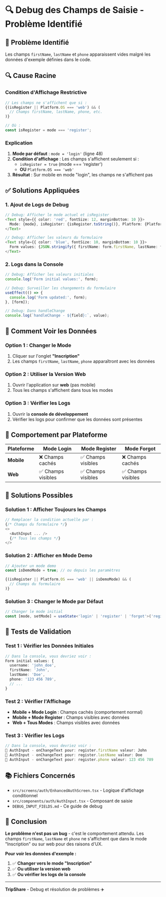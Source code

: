 # 🔍 Debug des Champs de Saisie - Problème Identifié

## 🎯 **Problème Identifié**

Les champs `firstName`, `lastName` et `phone` apparaissent vides malgré les données d'exemple définies dans le code.

## 🔍 **Cause Racine**

### **Condition d'Affichage Restrictive**

```typescript
// Les champs ne s'affichent que si :
{(isRegister || Platform.OS === 'web') && (
  // Champs firstName, lastName, phone, etc.
)}

// Où :
const isRegister = mode === 'register';
```

### **Explication**

1. **Mode par défaut** : `mode = 'login'` (ligne 48)
2. **Condition d'affichage** : Les champs s'affichent seulement si :
   - `isRegister = true` (mode === 'register') 
   - **OU** `Platform.OS === 'web'`
3. **Résultat** : Sur mobile en mode "login", les champs ne s'affichent pas

## ✅ **Solutions Appliquées**

### 1. **Ajout de Logs de Debug**

```typescript
// Debug: Afficher le mode actuel et isRegister
<Text style={{ color: 'red', fontSize: 12, marginBottom: 10 }}>
  Mode: {mode}, isRegister: {isRegister.toString()}, Platform: {Platform.OS}
</Text>

// Debug: Afficher les valeurs du formulaire
<Text style={{ color: 'blue', fontSize: 10, marginBottom: 10 }}>
  Form values: {JSON.stringify({ firstName: form.firstName, lastName: form.lastName, phone: form.phone })}
</Text>
```

### 2. **Logs dans la Console**

```typescript
// Debug: Afficher les valeurs initiales
console.log('Form initial values:', form);

// Debug: Surveiller les changements du formulaire
useEffect(() => {
  console.log('Form updated:', form);
}, [form]);

// Debug: Dans handleChange
console.log(`handleChange - ${field}:`, value);
```

## 🎯 **Comment Voir les Données**

### **Option 1 : Changer le Mode**
1. Cliquer sur l'onglet **"Inscription"**
2. Les champs `firstName`, `lastName`, `phone` apparaîtront avec les données

### **Option 2 : Utiliser la Version Web**
1. Ouvrir l'application sur **web** (pas mobile)
2. Tous les champs s'affichent dans tous les modes

### **Option 3 : Vérifier les Logs**
1. Ouvrir la **console de développement**
2. Vérifier les logs pour confirmer que les données sont présentes

## 📱 **Comportement par Plateforme**

| Plateforme | Mode Login | Mode Register | Mode Forgot |
|------------|------------|---------------|-------------|
| **Mobile** | ❌ Champs cachés | ✅ Champs visibles | ❌ Champs cachés |
| **Web** | ✅ Champs visibles | ✅ Champs visibles | ✅ Champs visibles |

## 🔧 **Solutions Possibles**

### **Solution 1 : Afficher Toujours les Champs**
```typescript
// Remplacer la condition actuelle par :
{/* Champs du formulaire */}
<>
  <AuthInput ... />
  {/* Tous les champs */}
</>
```

### **Solution 2 : Afficher en Mode Demo**
```typescript
// Ajouter un mode demo
const isDemoMode = true; // ou depuis les paramètres

{(isRegister || Platform.OS === 'web' || isDemoMode) && (
  // Champs du formulaire
)}
```

### **Solution 3 : Changer le Mode par Défaut**
```typescript
// Changer le mode initial
const [mode, setMode] = useState<'login' | 'register' | 'forgot'>('register');
```

## 🧪 **Tests de Validation**

### **Test 1 : Vérifier les Données Initiales**
```typescript
// Dans la console, vous devriez voir :
Form initial values: {
  username: 'john_doe',
  firstName: 'John',
  lastName: 'Doe',
  phone: '123 456 789',
  // ...
}
```

### **Test 2 : Vérifier l'Affichage**
- **Mobile + Mode Login** : Champs cachés (comportement normal)
- **Mobile + Mode Register** : Champs visibles avec données
- **Web + Tous Modes** : Champs visibles avec données

### **Test 3 : Vérifier les Logs**
```typescript
// Dans la console, vous devriez voir :
🎯 AuthInput - onChangeText pour: register.firstName valeur: John
🎯 AuthInput - onChangeText pour: register.lastName valeur: Doe
🎯 AuthInput - onChangeText pour: register.phone valeur: 123 456 789
```

## 📚 **Fichiers Concernés**

- `src/screens/auth/EnhancedAuthScreen.tsx` - Logique d'affichage conditionnel
- `src/components/auth/AuthInput.tsx` - Composant de saisie
- `DEBUG_INPUT_FIELDS.md` - Ce guide de debug

## 🎯 **Conclusion**

**Le problème n'est pas un bug** - c'est le comportement attendu. Les champs `firstName`, `lastName` et `phone` ne s'affichent que dans le mode "Inscription" ou sur web pour des raisons d'UX.

**Pour voir les données d'exemple :**
1. ✅ **Changer vers le mode "Inscription"**
2. ✅ **Ou utiliser la version web**
3. ✅ **Ou vérifier les logs de la console**

---

**TripShare** - Debug et résolution de problèmes ✈️
